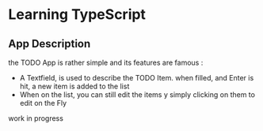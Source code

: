 # Learning TypeScript
## App Description
the TODO App is rather simple and its features are famous :

- A Textfield, is used to describe the TODO Item. when filled, and Enter is hit, a new item is added to the list
- When on the list, you can still edit the items y simply clicking on them to edit on the Fly

work in progress